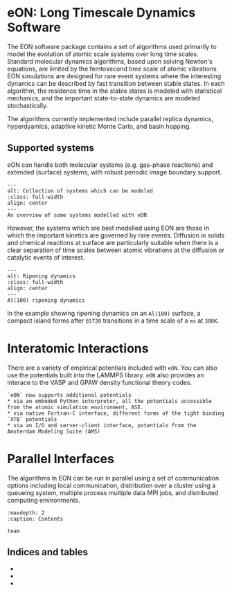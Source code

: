 # eON: Long Timescale Dynamics Software

The EON software package contains a set of algorithms used primarily to model
the evolution of atomic scale systems over long time scales. Standard molecular
dynamics algorithms, based upon solving Newton's equations, are limited by the
femtosecond time scale of atomic vibrations. EON simulations are designed for
rare event systems where the interesting dynamics can be described by fast
transition between stable states. In each algorithm, the residence time in the
stable states is modeled with statistical mechanics, and the important
state-to-state dynamics are modeled stochastically.

The algorithms currently implemented include parallel replica dynamics,
hyperdyamics, adaptive kinetic Monte Carlo, and basin hopping.

## Supported systems

eON can handle both molecular systems (e.g. gas-phase reactions) and extended
(surface) systems, with robust periodic image boundary support.

```{figure} fig/esys_trans.png
---
alt: Collection of systems which can be modeled
:class: full-width
align: center
---
An overview of some systems modelled with eON
```

However, the systems which are best modelled using EON are those in which the
important kinetics are governed by rare events. Diffusion in solids and chemical
reactions at surface are particularly suitable when there is a clear separation
of time scales between atomic vibrations at the diffusion or catalytic events of
interest.


```{figure} fig/alripe.png
---
alt: Ripening dynamics
:class: full-width
align: center
---
Al(100) ripening dynamics
```

In the example showing ripening dynamics on an `Al(100)` surface, a compact
island forms after `65720` transitions in a time scale of a `ms` at `300K`.

# Interatomic Interactions

There are a variety of empirical potentials included with `eON`. You can also
use the potentials built into the LAMMPS library. `eON` also provides an
interace to the VASP and GPAW density functional theory codes.

```{versionadded} 2.0
`eON` now supports additional potentials
* via an embeded Python interpreter, all the potentials accessible from the atomic simulation environment, ASE.
* via native Fortran-C interface, different forms of the tight binding `XTB` potentials
* via an I/O and server-client interface, potentials from the Amsterdam Modeling Suite (AMS)
```

# Parallel Interfaces

The algorithms in EON can be run in parallel using a set of communication
options including local communication, distribution over a cluster using a
queueing system, multiple process multiple data MPI jobs, and distributed
computing environments.


```{toctree}
:maxdepth: 2
:caption: Contents

team
```

## Indices and tables

- [](genindex)
- [](modindex)
- [](search)
